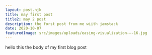 ```yaml
---
layout: post.njk
title: may first post
title2: may 2 post
description: the forst post from me wiith jamstack
date: 2020-10-07
featuredImage: src/images/uploads/easing-visualization-–-16.jpg
---
```



hello this the body of my first blog post